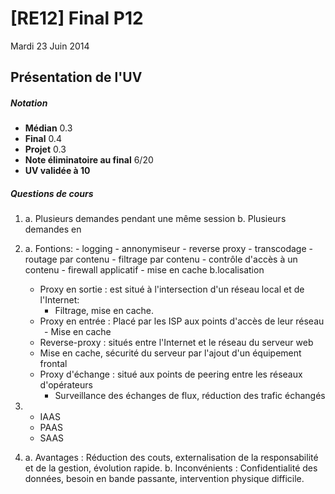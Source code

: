 # [RE12] Final P12

Mardi 23 Juin 2014

## Présentation de l'UV
##### Notation
* **Médian** 0.3
* **Final** 0.4
* **Projet** 0.3
* **Note éliminatoire au final** 6/20
* **UV validée à 10**

##### Questions de cours

1.	a. Plusieurs demandes pendant une même session
	b. Plusieurs demandes en

2.	a. Fontions:
		- logging
		- annonymiseur
		- reverse proxy
		- transcodage
		- routage par contenu
		- filtrage par contenu
		- contrôle d'accès à un contenu
		- firewall applicatif
		- mise en cache
	b.localisation
	- Proxy en sortie : est situé à l'intersection d'un réseau local et de l'Internet:
		- Filtrage, mise en cache.
	- Proxy en entrée : Placé par les ISP aux points d'accès de leur réseau
  		- Mise en cache
	- Reverse-proxy : situés entre l'Internet et le réseau du serveur web
	- Mise en cache, sécurité du serveur par l'ajout d'un équipement frontal
	- Proxy d'échange : situé aux points de peering entre les réseaux d'opérateurs
		- Surveillance des échanges de flux, réduction des trafic échangés

3.	- IAAS
	- PAAS
	- SAAS

4.	a. Avantages : Réduction des couts, externalisation de la responsabilité et de la gestion, évolution rapide.
	b. Inconvénients : Confidentialité des données, besoin en bande passante, intervention physique difficile.


